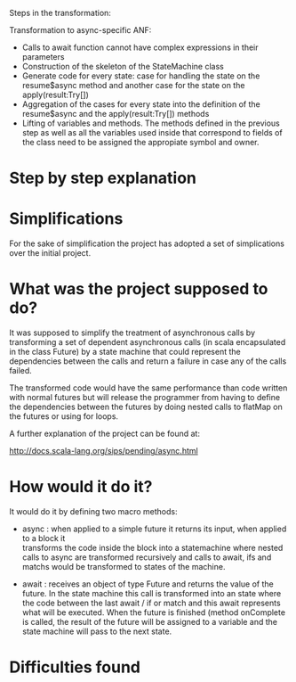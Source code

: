 
Steps in the transformation:

Transformation to async-specific ANF:

- Calls to await function cannot have complex expressions in their parameters
- Construction of the skeleton of the StateMachine class
- Generate code for every state: case for handling the state on the resume$async method
 and another case for the state on the apply(result:Try[])
- Aggregation of the cases for every state into the definition of the resume$async and the
 apply(result:Try[]) methods
- Lifting of variables and methods. The methods defined in the previous step as well as all
 the variables used inside that correspond to fields of the class need to be assigned the
 appropiate symbol and owner.
 
# Step by step explanation

# Simplifications

For the sake of simplification the project has adopted a set of simplications over the initial
project.

# What was the project supposed to do?

It was supposed to simplify the treatment of asynchronous calls by transforming
a set of dependent asynchronous calls (in scala encapsulated in the class Future)
by a state machine that could represent the dependencies between the calls and return
a failure in case any of the calls failed.

The transformed code would have the same performance than code written with normal futures
but will release the programmer from having to define the dependencies between the futures
by doing nested calls to flatMap on the futures or using for loops.

A further explanation of the project can be found at: 

http://docs.scala-lang.org/sips/pending/async.html

# How would it do it?

It would do it by defining two macro methods:

 - async : when applied to a simple future it returns its input, when applied to a block it  
 transforms the code inside the block into a statemachine where nested calls to async are
 transformed recursively and calls to await, ifs and matchs would be transformed to states of
 the machine.

 - await : receives an object of type Future and returns the value of the future. In the state 
 machine this call is transformed into an state where the code between the last await / if or 
 match and this await represents what will be executed. When the future is finished (method 
 onComplete is called, the result of the future will be assigned to a variable and the state 
 machine will pass to the next state.

# Difficulties found 


